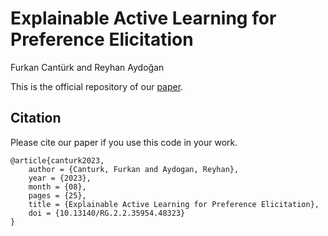# Explainable Active Learning for Preference Elicitation

Furkan Cantürk and Reyhan Aydoğan

This is the official repository of our [paper](https://www.researchgate.net/publication/373444206_Explainable_Active_Learning_for_Preference_Elicitation).

## Citation

Please cite our paper if you use this code in your work.

```
@article{canturk2023,
    author = {Canturk, Furkan and Aydogan, Reyhan},
    year = {2023},
    month = {08},
    pages = {25},
    title = {Explainable Active Learning for Preference Elicitation},
    doi = {10.13140/RG.2.2.35954.48323}
}
```